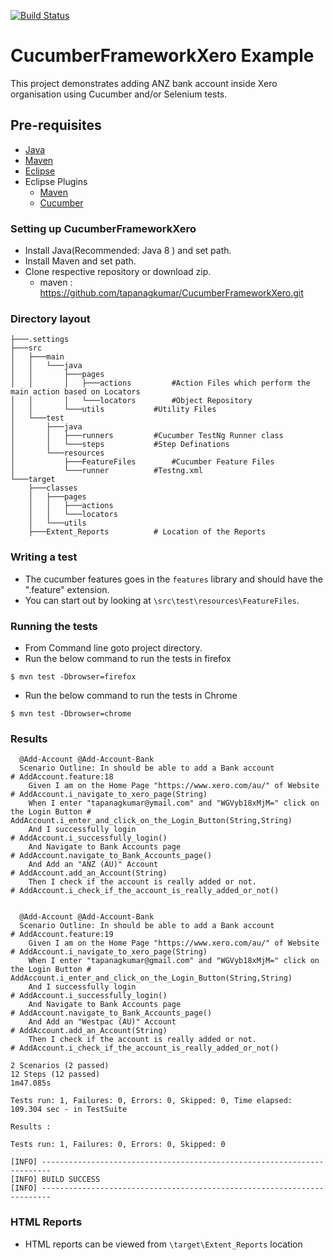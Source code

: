 [![Build Status](https://travis-ci.com/tapanagkumar/CucumberFrameworkXero.svg?branch=InitialCommit)](https://travis-ci.com/tapanagkumar/CucumberFrameworkXero)

# CucumberFrameworkXero Example

This project demonstrates adding ANZ bank account inside Xero organisation using Cucumber and/or Selenium tests.

## Pre-requisites

- <a href="https://java.com/en/download/manual.jsp" target="_blank">Java</a>
- <a href="https://maven.apache.org/download.cgi" target="_blank">Maven</a>
- <a href="https://eclipse.org/downloads/" target="_blank">Eclipse</a>
- Eclipse Plugins
  - <a href="http://download.eclipse.org/technology/m2e/releases/1.4" target="_blank">Maven</a> 
  - <a href="http://cucumber.github.io/cucumber-eclipse/update-site/" target="_blank">Cucumber</a>
  
  
 ### Setting up CucumberFrameworkXero
- Install Java(Recommended: Java 8 ) and set path.
- Install Maven and set path.
- Clone respective repository or download zip.
	- maven : https://github.com/tapanagkumar/CucumberFrameworkXero.git


 ### Directory layout
```
├───.settings
├───src
│   ├───main
│   │   └───java
│   │       ├───pages
│   │       │   ├───actions        	#Action Files which perform the main action based on Locators
│   │       │   └───locators		#Object Repository
│   │       └───utils			#Utility Files
│   └───test
│       ├───java
│       │   ├───runners			#Cucumber TestNg Runner class
│       │   └───steps			#Step Definations
│       └───resources
│           ├───FeatureFiles		#Cucumber Feature Files 
│           └───runner			#Testng.xml
└───target
    ├───classes
    │   ├───pages
    │   │   ├───actions
    │   │   └───locators
    │   └───utils
    ├───Extent_Reports			# Location of the Reports
```
    
 ### Writing a test

- The cucumber features goes in the `features` library and should have the ".feature" extension.
- You can start out by looking at `\src\test\resources\FeatureFiles`.

### Running the tests

- From Command line goto project directory.
- Run the below command to run the tests in firefox

`$ mvn test -Dbrowser=firefox`

- Run the below command to run the tests in Chrome

`$ mvn test -Dbrowser=chrome`


### Results

```
  @Add-Account @Add-Account-Bank
  Scenario Outline: In should be able to add a Bank account                            # AddAccount.feature:18
    Given I am on the Home Page "https://www.xero.com/au/" of Website                  # AddAccount.i_navigate_to_xero_page(String)
    When I enter "tapanagkumar@ymail.com" and "WGVyb18xMjM=" click on the Login Button # AddAccount.i_enter_and_click_on_the_Login_Button(String,String)
    And I successfully login                                                           # AddAccount.i_successfully_login()
    And Navigate to Bank Accounts page                                                 # AddAccount.navigate_to_Bank_Accounts_page()
    And Add an "ANZ (AU)" Account                                                      # AddAccount.add_an_Account(String)
    Then I check if the account is really added or not.                                # AddAccount.i_check_if_the_account_is_really_added_or_not()


  @Add-Account @Add-Account-Bank
  Scenario Outline: In should be able to add a Bank account                            # AddAccount.feature:19
    Given I am on the Home Page "https://www.xero.com/au/" of Website                  # AddAccount.i_navigate_to_xero_page(String)
    When I enter "tapanagkumar@gmail.com" and "WGVyb18xMjM=" click on the Login Button # AddAccount.i_enter_and_click_on_the_Login_Button(String,String)
    And I successfully login                                                           # AddAccount.i_successfully_login()
    And Navigate to Bank Accounts page                                                 # AddAccount.navigate_to_Bank_Accounts_page()
    And Add an "Westpac (AU)" Account                                                  # AddAccount.add_an_Account(String)
    Then I check if the account is really added or not.                                # AddAccount.i_check_if_the_account_is_really_added_or_not()

2 Scenarios (2 passed)
12 Steps (12 passed)
1m47.085s

Tests run: 1, Failures: 0, Errors: 0, Skipped: 0, Time elapsed: 109.304 sec - in TestSuite

Results :

Tests run: 1, Failures: 0, Errors: 0, Skipped: 0

[INFO] ------------------------------------------------------------------------
[INFO] BUILD SUCCESS
[INFO] ------------------------------------------------------------------------
```

### HTML Reports

- HTML reports can be viewed from `\target\Extent_Reports` location
